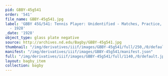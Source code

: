 ```yaml
---
pid: GBBY-45g541
order: '541'
file_name: GBBY-45g541.jpg
label: 'GBBY 45G/541: Tennis Player: Unidentified - Matches, Practice, and Posed Action
  - 1928'
_date: '1928'
object_type: glass plate negative
source: http://archives.nd.edu/Bagby/GBBY-45g541.jpg
thumbnail: "/img/derivatives/iiif/images/GBBY-45g541/full/250,/0/default.jpg"
manifest: "/img/derivatives/iiif/images/GBBY-45g541/manifest.json"
full: "/img/derivatives/iiif/images/GBBY-45g541/full/1140,/0/default.jpg"
layout: bagby_item
collection: bagby
---
```

